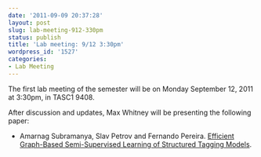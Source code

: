 ```yaml
---
date: '2011-09-09 20:37:28'
layout: post
slug: lab-meeting-912-330pm
status: publish
title: 'Lab meeting: 9/12 3:30pm'
wordpress_id: '1527'
categories:
- Lab Meeting
---
```



The first lab meeting of the semester will be on Monday September 12, 2011 at 3:30pm, in TASC1 9408.






After discussion and updates, Max Whitney will be presenting the following paper:




* Amarnag Subramanya, Slav Petrov and Fernando Pereira. 
[Efficient Graph-Based Semi-Supervised Learning of Structured Tagging Models](http://www.petrovi.de/data/emnlp10a.pdf).



